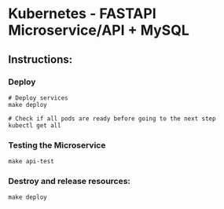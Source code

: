 # Kubernetes - FASTAPI Microservice/API + MySQL

## Instructions:

### Deploy

```
# Deploy services
make deploy

# Check if all pods are ready before going to the next step
kubectl get all
```

### Testing the Microservice

```
make api-test
```

### Destroy and release resources:

```
make deploy
```
